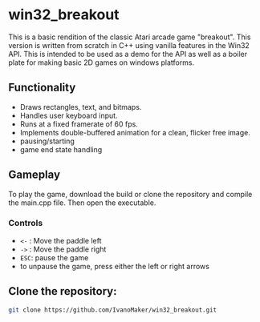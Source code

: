 # win32_breakout

This is a basic rendition of the classic Atari arcade game "breakout". This version is written from scratch in C++ using vanilla features in the Win32 API. This is intended to be used as a demo for the API as well as a boiler plate for making basic 2D games on windows platforms.

## Functionality
* Draws rectangles, text, and bitmaps.
* Handles user keyboard input.
* Runs at a fixed framerate of 60 fps.
* Implements double-buffered animation for a clean, flicker free image.
* pausing/starting
* game end state handling

## Gameplay
To play the game, download the build or clone the repository and compile the main.cpp file. Then open the executable.

### Controls
- `<-` : Move the paddle left
- `->` : Move the paddle right
- `ESC`: pause the game
- to unpause the game, press either the left or right arrows

## Clone the repository:
   ```bash
   git clone https://github.com/IvanoMaker/win32_breakout.git
